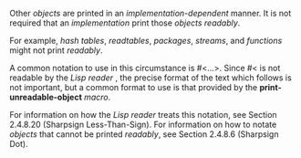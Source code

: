  



Other *objects* are printed in an *implementation-dependent* manner. It is not required that an *implementation* print those *objects readably*. 



For example, *hash tables*, *readtables*, *packages*, *streams*, and *functions* might not print *readably*. 



A common notation to use in this circumstance is #<...>. Since #< is not readable by the *Lisp reader* , the precise format of the text which follows is not important, but a common format to use is that provided by the **print-unreadable-object** *macro*. 



For information on how the *Lisp reader* treats this notation, see Section 2.4.8.20 (Sharpsign Less-Than-Sign). For information on how to notate *objects* that cannot be printed *readably*, see Section 2.4.8.6 (Sharpsign Dot). 



